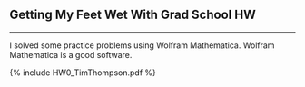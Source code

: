 ## Getting My Feet Wet With Grad School HW

---
I solved some practice problems using Wolfram Mathematica. Wolfram Mathematica is a good software.

{% include HW0_TimThompson.pdf %}
